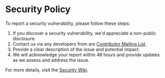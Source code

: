 # Security Policy

To report a security vulnerability, please follow these steps:

1. If you discover a security vulnerability, we'd appreciate a non-public disclosure.
2. Contact us via any developers from are [Contributor Mailing List](wiki/Contributors.md).
3. Provide a clear description of the issue and potential impact.
4. We will acknowledge your report within 48 hours and provide updates as we assess and address the issue.

For more details, visit the [Security Wiki](https://github.com/your-repo/wiki/Security).
